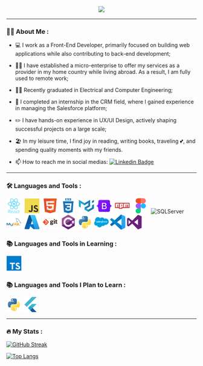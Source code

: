 <div id="header" align="center">
  <img src="https://media2.giphy.com/media/v1.Y2lkPTc5MGI3NjExZXh4aXc3dTlhcnoxMDJzc2xwbG91YTU4a2N2YXhkZzFmYXI3dHR2ZiZlcD12MV9pbnRlcm5hbF9naWZfYnlfaWQmY3Q9cw/paTz7UZbPfTZFRYnnB/giphy.gif" width="400"/>
</div>

---

### :woman_technologist: About Me :

- 💻 I work as a Front-End Developer, primarily focused on building web applications while also contributing to back-end development;

- 👩‍💼 I have established a micro-enterprise to offer my services as a provider in my home country while living abroad. As a result, I am fully used to remote work;

- 👩‍🎓 Recently graduated in Electrical and Computer Engineering;

- 🔭 I completed an internship in the CRM field, where I gained experience in managing the Salesforce platform;

- ✏️ I have hands-on experience in UX/UI Design, actively shaping successful projects on a large scale;

- 🏖️ In my leisure time, I find joy in reading, writing books, traveling 💕, and spending quality moments with my friends.

- :mailbox: How to reach me in social medias: [![Linkedin Badge](https://img.shields.io/badge/-BiaBMatsu-blue?style=flat&logo=Linkedin&logoColor=white)](https://www.linkedin.com/in/beatriz-basilio-matsushita/)

---

### :hammer_and_wrench: Languages and Tools :

<div>
  <img src="https://github.com/devicons/devicon/blob/master/icons/react/react-original-wordmark.svg" title="React" alt="React" width="40" height="40"/>&nbsp;
  <img src="https://github.com/devicons/devicon/blob/master/icons/javascript/javascript-original.svg" title="JavaScript" alt="JavaScript" width="40" height="40"/>&nbsp;
  <img src="https://github.com/devicons/devicon/blob/master/icons/html5/html5-original.svg" title="HTML5" alt="HTML" width="40" height="40"/>&nbsp;
  <img src="https://github.com/devicons/devicon/blob/master/icons/css3/css3-plain-wordmark.svg"  title="CSS3" alt="CSS" width="40" height="40"/>&nbsp;
  <img src="https://github.com/devicons/devicon/blob/master/icons/materialui/materialui-original.svg" title="Material UI" alt="Material UI" width="40" height="40"/>&nbsp;
  <img src="https://github.com/devicons/devicon/blob/master/icons/bootstrap/bootstrap-original.svg" title="Bootstrap" alt="Bootstrap" width="40" height="40"/>&nbsp;
  <img src="https://github.com/devicons/devicon/blob/master/icons/npm/npm-original-wordmark.svg" title="npm" alt="npm" width="40" height="40"/>&nbsp;
  <img src="https://github.com/devicons/devicon/blob/master/icons/figma/figma-original.svg" title="Figma" alt="Figma" width="40" height="40"/>&nbsp;
 <img src="https://cdn.jsdelivr.net/gh/devicons/devicon/icons/microsoftsqlserver/microsoftsqlserver-plain.svg" title="SQLServer" alt="SQLServer" width="40" height="40"/>&nbsp;
  <img src="https://github.com/devicons/devicon/blob/master/icons/mysql/mysql-original-wordmark.svg" title="MySQL"  alt="MySQL" width="40" height="40"/>&nbsp;
  <img src="https://github.com/devicons/devicon/blob/master/icons/azure/azure-original.svg" title="Azure" alt="Azure" width="40" height="40"/>&nbsp;
  <img src="https://github.com/devicons/devicon/blob/master/icons/git/git-original-wordmark.svg" title="Git" **alt="Git" width="40" height="40"/>&nbsp;
  <img src="https://github.com/devicons/devicon/blob/master/icons/csharp/csharp-original.svg" title="Csharp" alt="Csharp" width="40" height="40"/>
    <img src="https://github.com/devicons/devicon/blob/master/icons/python/python-original.svg" title="Python" alt="Python" width="40" height="40"/>
   <img src="https://github.com/devicons/devicon/blob/master/icons/salesforce/salesforce-original.svg" title="Salesforce" alt="Salesforce" width="40" height="40"/> 
  <img src="https://github.com/devicons/devicon/blob/master/icons/vscode/vscode-original.svg" title="VSCode" alt="VSCode" width="40" height="40"/>
  <img src="https://github.com/devicons/devicon/blob/master/icons/visualstudio/visualstudio-plain.svg" title="VisualStudio" alt="VisualStudio" width="40" height="40"/>
</div>  

### 📚 Languages and Tools in Learning :
  <div>
    <img src="https://github.com/devicons/devicon/blob/master/icons/typescript/typescript-plain.svg" title="Typescript" alt="Typescript" width="40" height="40"/>
  </div>
  
 ### 📚 Languages and Tools I Plan to Learn :
  <div>
    <img src="https://github.com/devicons/devicon/blob/master/icons/python/python-original.svg" title="Python" alt="Python" width="40" height="40"/>
    <img src="https://github.com/devicons/devicon/blob/master/icons/flutter/flutter-original.svg" title="Flutter" alt="Flutter" width="40" height="40"/>
  </div>
 
 ---

### :fire: My Stats : 
 [![GitHub Streak](http://github-readme-streak-stats.herokuapp.com?user=BeatrizMatsushita&theme=dark&border_radius=10&date_format=j%20M%5B%20Y%5D)](https://git.io/streak-stats)
 
[![Top Langs](https://github-readme-stats.vercel.app/api/top-langs/?username=BeatrizMatsushita&theme=dark&layout=donut)](https://github.com/anuraghazra/github-readme-stats)
